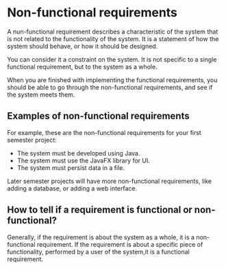 # Non-functional requirements

A nun-functional requirement describes a characteristic of the system that is not related to the functionality of the system. It is a statement of how the system should behave, or how it should be designed.

You can consider it a constraint on the system. It is not specific to a single functional requirement, but to the system as a whole.

When you are finished with implementing the functional requirements, you should be able to go through the non-functional requirements, and see if the system meets them.

## Examples of non-functional requirements

For example, these are the non-functional requirements for your first semester project:

- The system must be developed using Java.
- The system must use the JavaFX library for UI.
- The system must persist data in a file.

Later semester projects will have more non-functional requirements, like adding a database, or adding a web interface.

## How to tell if a requirement is functional or non-functional?

Generally, if the requirement is about the system as a whole, it is a non-functional requirement. If the requirement is about a specific piece of functionality, performed by a user of the system,it is a functional requirement.
